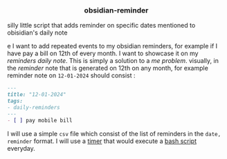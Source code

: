 <h3 align="center">obsidian-reminder</h3>

silly little script that adds reminder on specific dates mentioned to obisidian's daily note

e
I want to add repeated events to my obsidian reminders, for example if I have pay a bill on 12th of every month. I want to showcase it on my _reminders daily note_. This is simply a solution to a _me problem_. visually, in the _reminder_ note that is generated on 12th on any month, for example reminder note on `12-01-2024` should
consist :

```md
---
title: "12-01-2024"
tags:
- daily-reminders
---
- [ ] pay mobile bill
```

I will use a simple `csv` file which consist of the list of reminders in the `date, reminder` format. I will use a [timer](https://wiki.archlinux.org/title/Systemd/Timers) that would execute a [bash script](reminder-schedule.sh) everyday. 
